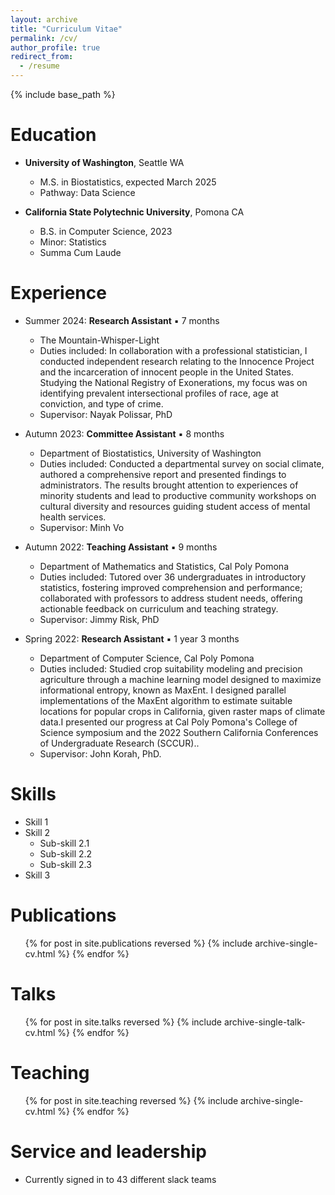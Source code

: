 ```yaml
---
layout: archive
title: "Curriculum Vitae"
permalink: /cv/
author_profile: true
redirect_from:
  - /resume
---
```


{% include base_path %}

Education
======
* **University of Washington**, Seattle WA
  * M.S. in Biostatistics, expected March 2025
  * Pathway: Data Science

* **California State Polytechnic University**, Pomona CA
  * B.S. in Computer Science, 2023
  * Minor: Statistics
  * Summa Cum Laude

Experience
======

* Summer 2024: **Research Assistant** ▪ 7 months
  * The Mountain-Whisper-Light
  * Duties included: In collaboration with a professional statistician, I conducted independent research relating to the Innocence Project and the incarceration of innocent people in the United States. Studying the National Registry of Exonerations, my focus was on identifying prevalent intersectional profiles of race, age at conviction, and type of crime.
  * Supervisor: Nayak Polissar, PhD

* Autumn 2023: **Committee Assistant** ▪ 8 months
  * Department of Biostatistics, University of Washington
  * Duties included: Conducted a departmental survey on social climate, authored a comprehensive report and presented findings to administrators. The results brought attention to experiences of minority students and lead to productive community workshops on cultural diversity and resources guiding student access of mental health services.
  * Supervisor: Minh Vo

* Autumn 2022: **Teaching Assistant** ▪ 9 months
  * Department of Mathematics and Statistics, Cal Poly Pomona
  * Duties included: Tutored over 36 undergraduates in introductory statistics, fostering improved comprehension and performance; collaborated with professors to address student needs, offering actionable feedback on curriculum and teaching strategy.
  * Supervisor: Jimmy Risk, PhD
 
* Spring 2022: **Research Assistant** ▪ 1 year 3 months
  * Department of Computer Science, Cal Poly Pomona
  * Duties included: Studied crop suitability modeling and precision agriculture through a machine learning model designed to maximize informational entropy, known as MaxEnt. I designed parallel implementations of the MaxEnt algorithm to estimate suitable locations for popular crops in California, given raster maps of climate data.I presented our progress at Cal Poly Pomona's College of Science symposium and the 2022 Southern California Conferences of Undergraduate Research (SCCUR)..
  * Supervisor: John Korah, PhD.
  
Skills
======
* Skill 1
* Skill 2
  * Sub-skill 2.1
  * Sub-skill 2.2
  * Sub-skill 2.3
* Skill 3

Publications
======
  <ul>{% for post in site.publications reversed %}
    {% include archive-single-cv.html %}
  {% endfor %}</ul>
  
Talks
======
  <ul>{% for post in site.talks reversed %}
    {% include archive-single-talk-cv.html  %}
  {% endfor %}</ul>
  
Teaching
======
  <ul>{% for post in site.teaching reversed %}
    {% include archive-single-cv.html %}
  {% endfor %}</ul>
  
Service and leadership
======
* Currently signed in to 43 different slack teams
